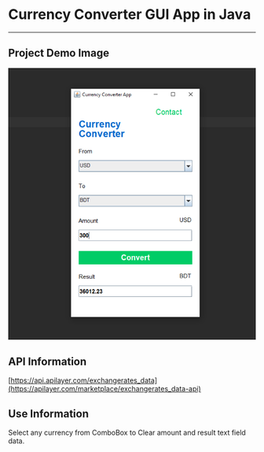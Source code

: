 # Currency Converter GUI App in Java

---

## Project Demo Image

<img src="Images/GUI_Interface.png">

## API Information
[https://api.apilayer.com/exchangerates_data](https://apilayer.com/marketplace/exchangerates_data-api)

## Use Information

Select any currency from ComboBox to Clear amount and result text field data.

